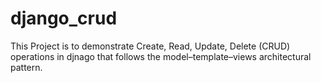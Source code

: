 # django_crud
This Project is to demonstrate Create, Read, Update, Delete (CRUD) operations in djnago that follows the model–template–views architectural pattern.
